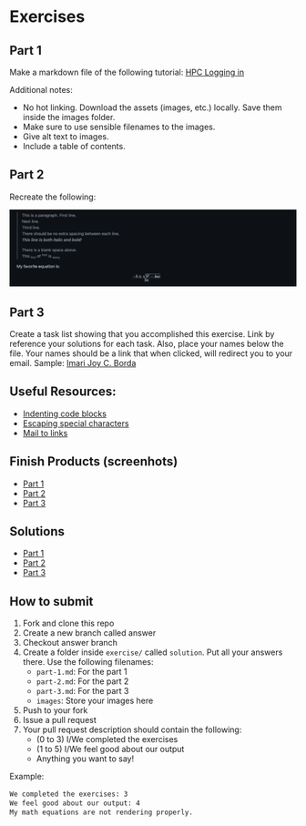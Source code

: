 # Exercises

## Part 1

Make a markdown file of the following tutorial: [HPC Logging in](https://asti.dost.gov.ph/coare/wiki/Main/using-coare/hpc/logging-in)

Additional notes:

- No hot linking. Download the assets (images, etc.) locally. Save them inside the images folder.
- Make sure to use sensible filenames to the images.
- Give alt text to images.
- Include a table of contents.

## Part 2

Recreate the following:

![Part 2 Exercixe](../images/part-2-inst.png)

## Part 3

Create a task list showing that you accomplished this exercise.
Link by reference your solutions for each task. Also, place your names below the file. Your names should be a link that when clicked, will redirect you to your email. Sample: [Imari Joy C. Borda](mailto:icborda@up.edu.ph)

## Useful Resources:

- [Indenting code blocks](https://www.jetbrains.com/help/hub/Markdown-Syntax.html#indented-code-blocks)
- [Escaping special characters](https://www.jetbrains.com/help/hub/Markdown-Syntax.html#backslash-escapes)
- [Mail to links](https://www.w3schools.io/file/markdown-links/#mailto-links-in-markdown)

## Finish Products (screenhots)

- [Part 1](https://raw.githubusercontent.com/ijborda/markdown-tutorial/main/images/part-1.png)
- [Part 2](https://raw.githubusercontent.com/ijborda/markdown-tutorial/main/images/part-2.png)
- [Part 3](https://raw.githubusercontent.com/ijborda/markdown-tutorial/main/images/part-3.png)

## Solutions

- [Part 1](solution/part-1.md)
- [Part 2](solution/part-2.md)
- [Part 3](solution/part-3.md)

## How to submit

1. Fork and clone this repo
2. Create a new branch called answer
3. Checkout answer branch
4. Create a folder inside `exercise/` called `solution`. Put all your answers there. Use the following filenames:
   - `part-1.md`: For the part 1
   - `part-2.md`: For the part 2
   - `part-3.md`: For the part 3
   - `images`: Store your images here
5. Push to your fork
6. Issue a pull request
7. Your pull request description should contain the following:
   - (0 to 3) I/We completed the exercises
   - (1 to 5) I/We feel good about our output
   - Anything you want to say!

Example:

```
We completed the exercises: 3
We feel good about our output: 4
My math equations are not rendering properly.
```
